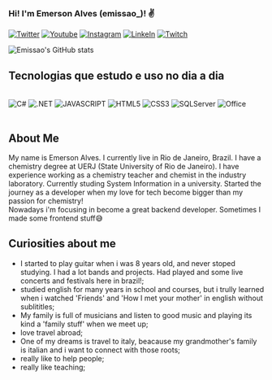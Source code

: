 ### Hi! I'm Emerson Alves (emissao_)! ✌️

[![Twitter](https://img.shields.io/badge/Twitter-1DA1F2?style=for-the-badge&logo=twitter&logoColor=white)](https://twitter.com/emissao_)
[![Youtube](https://img.shields.io/badge/YouTube-FF0000?style=for-the-badge&logo=youtube&logoColor=white)](https://www.youtube.com/channel/UCvbh0PttoHSeyRDj7RswQDg)
[![Instagram](https://img.shields.io/badge/Instagram-E4405F?style=for-the-badge&logo=instagram&logoColor=white)](https://www.instagram.com/emissao_/)
[![LinkeIn](https://img.shields.io/badge/LinkedIn-0077B5?style=for-the-badge&logo=linkedin&logoColor=white)](https://www.linkedin.com/in/emerson-alves-1a427b67/)
[![Twitch](https://img.shields.io/badge/Twitch-9146FF?style=for-the-badge&logo=twitch&logoColor=white)](https://www.twitch.tv/emissao)

![Emissao's GitHub stats](https://github-readme-stats.vercel.app/api?username=emissao&show_icons=true&theme=dracula)

## Tecnologias que estudo e uso no dia a dia

<div style="display: inline_block"><br>
<img alt="C#" src="https://img.shields.io/badge/C%23-239120?style=for-the-badge&logo=c-sharp&logoColor=white"/>
<img alt=".NET" src="https://img.shields.io/badge/.NET-5C2D91?style=for-the-badge&logo=.net&logoColor=white"/>
<img alt="JAVASCRIPT" src="https://img.shields.io/badge/JavaScript-F7DF1E?style=for-the-badge&logo=javascript&logoColor=black"/>
<img alt="HTML5" src="https://img.shields.io/badge/HTML5-E34F26?style=for-the-badge&logo=html5&logoColor=white"/>
<img alt="CSS3" src="https://img.shields.io/badge/CSS3-1572B6?style=for-the-badge&logo=css3&logoColor=white"/>
<img alt="SQLServer" src="https://img.shields.io/badge/Microsoft_SQL_Server-CC2927?style=for-the-badge&logo=microsoft-sql-server&logoColor=white"/>
<img alt="Office" src="https://img.shields.io/badge/Microsoft_Office-D83B01?style=for-the-badge&logo=microsoft-office&logoColor=white"/>
</div><BR>

## About Me
My name is Emerson Alves. I currently live in Rio de Janeiro, Brazil.
I have a chemistry degree at UERJ (State University of Rio de Janeiro). I have experience working as a chemistry teacher and chemist in the  industry laboratory.
Currently studing System Information in a university. 
Started the journey as a developer when my love for tech become bigger than my passion for chemistry!  
Nowadays i'm focusing in become a great backend developer. Sometimes I made some frontend stuff😅

## Curiosities about me
- I started to play guitar when i was 8 years old, and never stoped studying. I had a lot bands and projects. Had played and some live concerts and festivals here in brazil!;
- studied english for many years in school and courses, but i trully learned when i watched 'Friends' and 'How I met your mother' in english without sublititles;
- My family is full of musicians and listen to good music and playing its kind a 'family stuff' when we meet up;
- love travel abroad; 
- One of my dreams is travel to italy, beacause my grandmother's family is italian and i want to connect with those roots;
- really like to help people;
- really like teaching;
  
